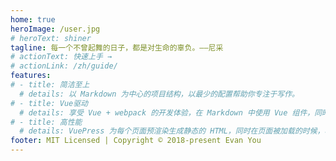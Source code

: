 ```yaml
---
home: true
heroImage: /user.jpg
# heroText: shiner
tagline: 每一个不曾起舞的日子，都是对生命的辜负。——尼采
# actionText: 快速上手 →
# actionLink: /zh/guide/
features:
# - title: 简洁至上
  # details: 以 Markdown 为中心的项目结构，以最少的配置帮助你专注于写作。
# - title: Vue驱动
  # details: 享受 Vue + webpack 的开发体验，在 Markdown 中使用 Vue 组件，同时可以使用 Vue 来开发自定义主题。
# - title: 高性能
  # details: VuePress 为每个页面预渲染生成静态的 HTML，同时在页面被加载的时候，将作为 SPA 运行。
footer: MIT Licensed | Copyright © 2018-present Evan You
---
```





<!-- ## Hello vuePress! -->